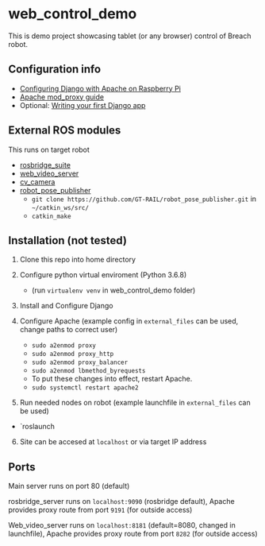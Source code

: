 # web_control_demo
This is demo project showcasing tablet (or any browser) control of Breach robot.

## Configuration info
* [Configuring Django with Apache on Raspberry Pi](https://mikesmithers.wordpress.com/2017/02/21/configuring-django-with-apache-on-a-raspberry-pi/)
* [Apache mod_proxy guide](https://www.digitalocean.com/community/tutorials/how-to-use-apache-as-a-reverse-proxy-with-mod_proxy-on-ubuntu-16-04)
* Optional: [Writing your first Django app](https://docs.djangoproject.com/en/2.2/intro/tutorial01/)

## External ROS modules
This runs on target robot
* [rosbridge_suite](http://wiki.ros.org/rosbridge_suite)
* [web_video_server](https://wiki.ros.org/web_video_server)
* [cv_camera](http://wiki.ros.org/cv_camera)
* [robot_pose_publisher](https://github.com/GT-RAIL/robot_pose_publisher.git)
    * `git clone https://github.com/GT-RAIL/robot_pose_publisher.git` in `~/catkin_ws/src/`
    * `catkin_make`

## Installation (not tested)
1. Clone this repo into home directory
2. Configure python virtual enviroment (Python 3.6.8)
    * (run `virtualenv venv` in web_control_demo folder)
3. Install and Configure Django
4. Configure Apache (example config in `external_files` can be used, change paths to correct user)
    * `sudo a2enmod proxy`
    * `sudo a2enmod proxy_http`
    * `sudo a2enmod proxy_balancer`
    * `sudo a2enmod lbmethod_byrequests`
    * To put these changes into effect, restart Apache.
    * `sudo systemctl restart apache2`

5. Run needed nodes on robot (example launchfile in `external_files` can be used)
 * `roslaunch 
6. Site can be accesed at `localhost` or via target IP address

## Ports
Main server runs on port 80 (default)

rosbridge_server runs on `localhost:9090` (rosbridge default), Apache provides proxy route from port `9191` (for outside access)

Web_video_server runs on `localhost:8181` (default=8080, changed in launchfile), Apache provides proxy route from port `8282` (for outside access)
